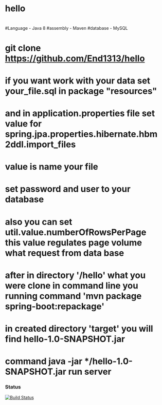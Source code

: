 # hello
#
#Language - Java 8
#assembly - Maven
#database - MySQL
#
# git clone https://github.com/End1313/hello
# if you want work with your data set your_file.sql in package "resources"
# and in application.properties file set value for spring.jpa.properties.hibernate.hbm2ddl.import_files
# value is name your file
# set password and user to your database
# also you can set util.value.numberOfRowsPerPage this value regulates page volume what request from data base
# after in directory '/hello' what you were clone in command line you running command 'mvn package spring-boot:repackage'
# in created directory 'target' you will find hello-1.0-SNAPSHOT.jar 
# command java -jar */hello-1.0-SNAPSHOT.jar run server
### Status
[![Build Status](https://travis-ci.org/simkimsia/UtilityBehaviors.png)](https://travis-ci.org/simkimsia/UtilityBehaviors)
